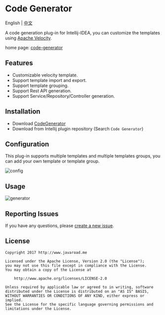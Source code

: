 

# Code Generator

English | [中文](./README_CN.md)

A code generation plug-in for Intellij-IDEA, you can customize the  templates using [Apache Velocity](http://velocity.apache.org/engine/1.7/user-guide.html).

home page: [code-generator](https://plugins.jetbrains.com/plugin/10201-code-generator)

## Features

- Customizable velocity template.
- Support template import and export.
- Support template grouping.
- Support Rest API generation.
- Support Service/Repository/Controller generation.

## Installation

- Download  [CodeGenerator](https://github.com/heyuxian/code-generator/releases)
- Download from Intellij plugin repository (Search `Code Generator`)

## Configuration

This plug-in supports multiple templates and multiple templates groups,   you can add your own template or template group.

![config](https://user-images.githubusercontent.com/30259465/33076565-033c80e8-cf08-11e7-8918-7dfe39018982.jpg)

## Usage

![generator](https://user-images.githubusercontent.com/30259465/33077119-d7486400-cf09-11e7-93f8-937c7a5ca53e.gif)

## Reporting Issues

If you have any questions, please [create a new issue](https://github.com/heyuxian/code-generator/issues/new).

## License

```
Copyright 2017 http://www.javaroad.me

Licensed under the Apache License, Version 2.0 (the "License");
you may not use this file except in compliance with the License.
You may obtain a copy of the License at

    http://www.apache.org/licenses/LICENSE-2.0

Unless required by applicable law or agreed to in writing, software
distributed under the License is distributed on an "AS IS" BASIS,
WITHOUT WARRANTIES OR CONDITIONS OF ANY KIND, either express or implied.
See the License for the specific language governing permissions and
limitations under the License.
```
